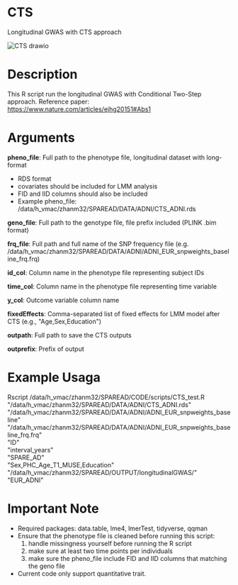 # CTS
Longitudinal GWAS with CTS approach

![CTS drawio](https://github.com/user-attachments/assets/aa23da2e-ba25-452f-80da-e3549acd6740)


# Description
This R script run the longitudinal GWAS with Conditional Two-Step approach. Reference paper: https://www.nature.com/articles/ejhg20151#Abs1

# Arguments
**pheno_file**: Full path to the phenotype file, longitudinal dataset with long-format
  - RDS format
  - covariates should be included for LMM analysis
  - FID and IID columns should also be included
  - Example pheno_file: /data/h_vmac/zhanm32/SPAREAD/DATA/ADNI/CTS_ADNI.rds

**geno_file**: Full path to the genotype file, file prefix included (PLINK .bim format)

**frq_file**: Full path and full name of the SNP frequency file (e.g. /data/h_vmac/zhanm32/SPAREAD/DATA/ADNI/ADNI_EUR_snpweights_baseline_frq.frq)

**id_col**: Column name in the phenotype file representing subject IDs

**time_col**: Column name in the phenotype file representing time variable

**y_col**: Outcome variable column name

**fixedEffects**: Comma-separated list of fixed effects for LMM model after CTS (e.g., "Age,Sex,Education")

**outpath**: Full path to save the CTS outputs

**outprefix**: Prefix of output

# Example Usaga
Rscript /data/h_vmac/zhanm32/SPAREAD/CODE/scripts/CTS_test.R \
"/data/h_vmac/zhanm32/SPAREAD/DATA/ADNI/CTS_ADNI.rds" \
"/data/h_vmac/zhanm32/SPAREAD/DATA/ADNI/ADNI_EUR_snpweights_baseline" \
"/data/h_vmac/zhanm32/SPAREAD/DATA/ADNI/ADNI_EUR_snpweights_baseline_frq.frq" \
"ID" \
"interval_years" \
"SPARE_AD" \
"Sex,PHC_Age_T1_MUSE,Education" \
"/data/h_vmac/zhanm32/SPAREAD/OUTPUT/longitudinalGWAS/" \
"EUR_ADNI"

# Important Note
- Required packages: data.table, lme4, lmerTest, tidyverse, qqman
- Ensure that the phenotype file is cleaned before running this script:
  1. handle missingness yourself before running the R script
  2. make sure at least two time points per individuals
  3. make sure the pheno_file include FID and IID columns that matching the geno file
- Current code only support quantitative trait. 

